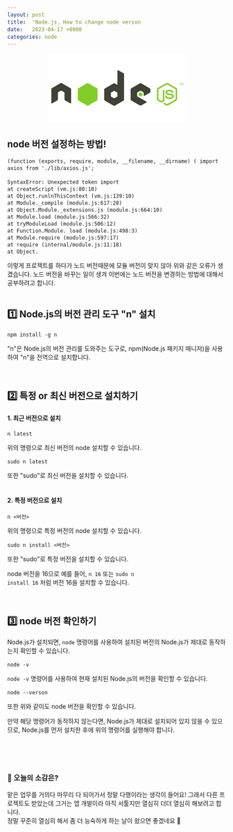 ```yaml
---
layout: post
title:  ⌜Node.js⌟ How to change node verson
date:   2023-04-17 +0900
categories: node
---
```


<!-- 똑같은 카테고리여서 post 4 사진 그대로 가져왔음-->
<center>
  <img src="https://github.com/201960003/study_blog/blob/main/img/post7/nodejs.png?raw=true" alt="main 사진">
</center>

## node 버전 설정하는 방법!

```
(function (exports, require, module, __filename, __dirname) ( import axios from './lib/axios.js';

SyntaxError: Unexpected token import
at createScript (vm.js:80:10)
at Object.runlnThisContext (vm.js:139:10)
at Module._compile (module.js:617:28)
at Object.Module._extensions.js (module.js:664:10)
at Module.load (module.js:566:32)
at tryModuleLoad (module.js:506:12)
at Function.Module. load (module.js:498:3)
at Module.require (module.js:597:17)
at require (internal/module.js:11:18)
at Object.
```

이렇게 프로젝트를 하다가 노드 버전때문에 모듈 버전이 맞지 않아 위와 같은 오류가 생겼습니다. 노드 버전을 바꾸는 일이 생겨 이번에는 노드 버전을 변경하는 방법에 대해서 공부하려고 합니다.
<br>
<br>


## 1️⃣ Node.js의 버전 관리 도구 "n" 설치

```
npm install -g n
```
"n"은 Node.js의 버전 관리를 도와주는 도구로, npm(Node.js 패키지 매니저)을 사용하여 "n"을 전역으로 설치합니다.
<br>
<br>
<br>

## 2️⃣ 특정 or 최신 버전으로 설치하기

#### 1. 최근 버전으로 설치
```
n latest
```

위의 명령으로 최신 버전의 node 설치할 수 있습니다.

```
sudo n latest
```

또한 "sudo"로 최신 버전을 설치할 수 있습니다.
<br>
<br>

#### 2. 특정 버전으로 설치
```
n <버전>
```

위의 명령으로 특정 버전의 node 설치할 수 있습니다.

```
sudo n install <버전>
```

또한 "sudo"로 특정 버전을 설치할 수 있습니다.

node 버전을 16으로 예를 들어,
<code>n 16</code> 또는 <code>sudo n install 16</code> 처럼 버전 16을 설치할 수 있습니다.
<br>
<br>
<br>


## 3️⃣ node 버전 확인하기

Node.js가 설치되면, <code>node</code> 명령어를 사용하여 설치된 버전의 Node.js가 제대로 동작하는지 확인할 수 있습니다.<br>
```
node -v
```
<code>node -v</code> 명령어를 사용하여 현재 설치된 Node.js의 버전을 확인할 수 있습니다.
```
node --verson
```
또한 위와 같이도 node 버전을 확인할 수 있습니다.<br>


만약 해당 명령어가 동작하지 않는다면, Node.js가 제대로 설치되어 있지 않을 수 있으므로, Node.js를 먼저 설치한 후에 위의 명령어를 실행해야 합니다. 

<br>
<br>
<br>





### 🧐 오늘의 소감은?
맡은 업무를 거의다 마무리 다 되어가서 정말 다행이라는 생각이 들어요! 그래서 다른 프로젝트도 받았는데 그거는 앱 개발이라 아직 서툴지만 열심히 더더 열심히 해보려고 합니다.<br>
정말 꾸준히 열심히 해서 좀 더 능숙하게 하는 날이 왔으면 좋겠네요 🙂

